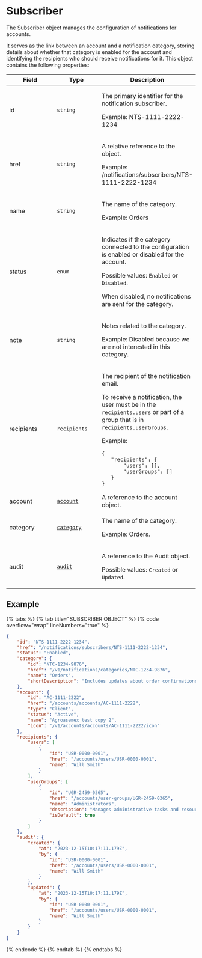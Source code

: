 # Subscriber

The Subscriber object manages the configuration of notifications for accounts.

It serves as the link between an account and a notification category, storing details about whether that category is enabled for the account and identifying the recipients who should receive notifications for it. This object contains the following properties:

<table><thead><tr><th width="155">Field</th><th width="130">Type</th><th>Description</th></tr></thead><tbody><tr><td>id</td><td><code>string</code></td><td><p>The primary identifier for the notification subscriber. </p><p>Example: NTS-1111-2222-1234</p></td></tr><tr><td>href</td><td><code>string</code></td><td><p>A relative reference to the object. </p><p>Example: /notifications/subscribers/NTS-1111-2222-1234</p></td></tr><tr><td>name</td><td><code>string</code></td><td><p>The name of the category. </p><p>Example: Orders</p></td></tr><tr><td>status</td><td><code>enum</code></td><td><p>Indicates if the category connected to the configuration is enabled or disabled for the account. </p><p>Possible values: <code>Enabled</code> or <code>Disabled</code>.</p><p>When disabled, no notifications are sent for the category. </p></td></tr><tr><td>note</td><td><code>string</code></td><td><p>Notes related to the category. </p><p>Example: Disabled because we are not interested in this category.</p></td></tr><tr><td>recipients</td><td><code>recipients</code></td><td><p>The recipient of the notification email. </p><p></p><p>To receive a notification, the user must be in the <code>recipients.users</code> or part of a group that is in <code>recipients.userGroups</code>. </p><p>Example:</p><pre class="language-json" data-overflow="wrap" data-line-numbers data-full-width="true"><code class="lang-json">{
   "recipients": {
       "users": [],
       "userGroups": []
   }
}
</code></pre></td></tr><tr><td>account</td><td><a href="../../accounts-api/account/"><code>account</code></a></td><td> A reference to the account object.</td></tr><tr><td>category</td><td><a href="../categories/"><code>category</code></a></td><td><p>The name of the category. </p><p>Example: Orders.</p></td></tr><tr><td>audit</td><td><a href="../../common-api-objects/audit.md"><code>audit</code></a></td><td><p>A reference to the Audit object.</p><p>Possible values: <code>Created</code> or <code>Updated</code>.</p></td></tr></tbody></table>

## Example

{% tabs %}
{% tab title="SUBSCRIBER OBJECT" %}
{% code overflow="wrap" lineNumbers="true" %}
```json
{
	"id": "NTS-1111-2222-1234",
	"href": "/notifications/subscribers/NTS-1111-2222-1234",
	"status": "Enabled",
	"category": {
		"id": "NTC-1234-9876",
		"href": "/v1/notifications/categories/NTC-1234-9876",
		"name": "Orders",
		"shortDescription": "Includes updates about order confirmations, order status updates, and related communications."
	},
	"account": {
		"id": "AC-1111-2222",
		"href": "/accounts/accounts/AC-1111-2222",
		"type": "Client",
		"status": "Active",
		"name": "Agroasemex test copy 2",
		"icon": "/v1/accounts/accounts/AC-1111-2222/icon"
	},
	"recipients": {
		"users": [
			{
				"id": "USR-0000-0001",
				"href": "/accounts/users/USR-0000-0001",
				"name": "Will Smith"
			}
		],
		"userGroups": [
			{
				"id": "UGR-2459-0365",
				"href": "/accounts/user-groups/UGR-2459-0365",
				"name": "Administrators",
				"description": "Manages administrative tasks and resources within an organization.",
				"isDefault": true
			}
		]
	},
	"audit": {
		"created": {
			"at": "2023-12-15T10:17:11.179Z",
			"by": {
				"id": "USR-0000-0001",
				"href": "/accounts/users/USR-0000-0001",
				"name": "Will Smith"
			}
		},
		"updated": {
			"at": "2023-12-15T10:17:11.179Z",
			"by": {
				"id": "USR-0000-0001",
				"href": "/accounts/users/USR-0000-0001",
				"name": "Will Smith"
			}
		}
	}
}
```
{% endcode %}
{% endtab %}
{% endtabs %}
